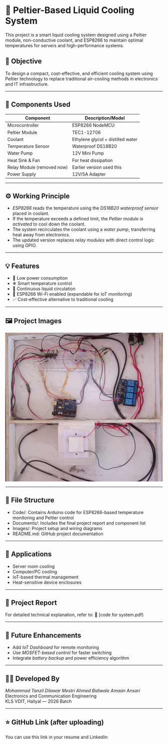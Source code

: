 # 🔷 Peltier-Based Liquid Cooling System

This project is a smart liquid cooling system designed using a Peltier module, non-conductive coolant, and ESP8266 to maintain optimal temperatures for servers and high-performance systems.

## 📌 Objective
To design a compact, cost-effective, and efficient cooling system using Peltier technology to replace traditional air-cooling methods in electronics and IT infrastructure.

---

## 🧰 Components Used

| Component                     | Description/Model               |
|------------------------------|----------------------------------|
| Microcontroller              | ESP8266 NodeMCU                  |
| Peltier Module               | TEC1-12706                       |
| Coolant                      | Ethylene glycol + distilled water |
| Temperature Sensor           | Waterproof DS18B20              |
| Water Pump                   | 12V Mini Pump                   |
| Heat Sink & Fan              | For heat dissipation            |
| Relay Module (removed now)   | Earlier version used this       |
| Power Supply                 | 12V/5A Adapter                  |

---

## ⚙ Working Principle

- *ESP8266* reads the temperature using the *DS18B20 waterproof sensor* placed in coolant.
- If the temperature exceeds a defined limit, the *Peltier module is activated* to cool down the coolant.
- The system recirculates the coolant using a *water pump*, transferring heat away from electronics.
- The updated version replaces *relay modules* with direct control logic using GPIO.

---

## 💡 Features

- 🔌 Low power consumption
- ❄ Smart temperature control
- 🔁 Continuous liquid circulation
- 📶 ESP8266 Wi-Fi enabled (expandable for IoT monitoring)
- ✅ Cost-effective alternative to traditional cooling

---

## 🖼 Project Images

![Prototype](procom.jpg)

---

## 📂 File Structure

- Code/: Contains Arduino code for ESP8266-based temperature monitoring and Peltier control
- Documents/: Includes the final project report and component list
- Images/: Project setup and wiring diagrams
- README.md: GitHub project documentation

---

## 🧠 Applications

- Server room cooling
- Computer/PC cooling
- IoT-based thermal management
- Heat-sensitive device enclosures

---

## 📘 Project Report

For detailed technical explanation, refer to:
📄 [code for system.pdf)

---

## 🚀 Future Enhancements

- Add *IoT Dashboard* for remote monitoring
- Use *MOSFET-based control* for faster switching
- Integrate *battery backup* and power efficiency algorithm

---

## 👨‍💻 Developed By

*Mohammad Tanzil Dilawar Mestri*
*Ahmed Bidiwale*
*Amaan Ansari*
Electronics and Communication Engineering  
KLS VDIT, Haliyal — 2026 Batch

---

## ⭐ GitHub Link (after uploading)

You can use this link in your resume and LinkedIn:
